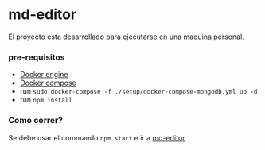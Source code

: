# md-editor

El proyecto esta desarrollado para ejecutarse en una maquina personal.

### pre-requisitos
- [Docker engine](https://docs.docker.com/engine/install/)
- [Docker compose](https://docs.docker.com/compose/install/)
- run ```sudo docker-compose -f ./setup/docker-compose-mongodb.yml up -d```
- run ```npm install```

### Como correr?

Se debe usar el commando ```npm start``` e ir a [md-editor](http://localhost:3000)